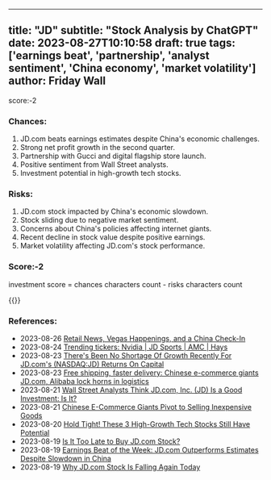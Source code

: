 
---
title: "JD"
subtitle: "Stock Analysis by ChatGPT"
date: 2023-08-27T10:10:58
draft: true
tags: ['earnings beat', 'partnership', 'analyst sentiment', 'China economy', 'market volatility']
author: Friday Wall
---

score:-2
### Chances:
1. JD.com beats earnings estimates despite China's economic challenges.
2. Strong net profit growth in the second quarter.
3. Partnership with Gucci and digital flagship store launch.
4. Positive sentiment from Wall Street analysts.
5. Investment potential in high-growth tech stocks.
### Risks:
1. JD.com stock impacted by China's economic slowdown.
2. Stock sliding due to negative market sentiment.
3. Concerns about China's policies affecting internet giants.
4. Recent decline in stock value despite positive earnings.
5. Market volatility affecting JD.com's stock performance.
### Score:-2
investment score = chances characters count - risks characters count

{{<tradingview symbol="NASDAQ:JD">}}
### References:
- 2023-08-26 [Retail News, Vegas Happenings, and a China Check-In](https://finance.yahoo.com/m/5667f0a6-14aa-3655-9e29-0b0365a7a106/retail-news%2C-vegas.html?.tsrc=rss)
- 2023-08-24 [Trending tickers: Nvidia | JD Sports | AMC | Hays](https://uk.finance.yahoo.com/news/ftse-trending-tickers-nvidia-jd-sports-amc-hays-102023597.html?.tsrc=rss)
- 2023-08-23 [There's Been No Shortage Of Growth Recently For JD.com's (NASDAQ:JD) Returns On Capital](https://finance.yahoo.com/news/theres-no-shortage-growth-recently-120026500.html?.tsrc=rss)
- 2023-08-23 [Free shipping, faster delivery: Chinese e-commerce giants JD.com, Alibaba lock horns in logistics](https://finance.yahoo.com/news/free-shipping-faster-delivery-chinese-093000188.html?.tsrc=rss)
- 2023-08-21 [Wall Street Analysts Think JD.com, Inc. (JD) Is a Good Investment: Is It?](https://finance.yahoo.com/news/wall-street-analysts-think-jd-133005678.html?.tsrc=rss)
- 2023-08-21 [Chinese E-Commerce Giants Pivot to Selling Inexpensive Goods](https://finance.yahoo.com/m/628e9a66-766c-3b07-8136-37cb04cd6121/chinese-e-commerce-giants.html?.tsrc=rss)
- 2023-08-20 [Hold Tight! These 3 High-Growth Tech Stocks Still Have Potential](https://finance.yahoo.com/news/hold-tight-3-high-growth-000643835.html?.tsrc=rss)
- 2023-08-19 [Is It Too Late to Buy JD.com Stock?](https://finance.yahoo.com/m/a24b443b-47a2-3578-8384-c6ffc9d80426/is-it-too-late-to-buy-jd.com.html?.tsrc=rss)
- 2023-08-19 [Earnings Beat of the Week: JD.com Outperforms Estimates Despite Slowdown in China](https://finance.yahoo.com/m/82e1fa62-c238-334c-b3c2-6e8adb3ec460/earnings-beat-of-the-week%3A.html?.tsrc=rss)
- 2023-08-19 [Why JD.com Stock Is Falling Again Today](https://finance.yahoo.com/m/18a7e704-7fcb-3760-9269-ac5fe8ead7b2/why-jd.com-stock-is-falling.html?.tsrc=rss)


                